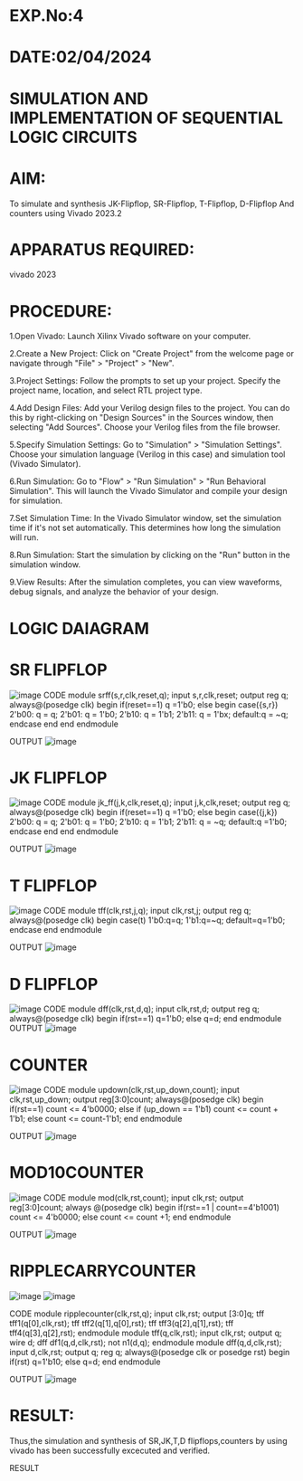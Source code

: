 # EXP.No:4
# DATE:02/04/2024

# SIMULATION AND IMPLEMENTATION OF SEQUENTIAL LOGIC CIRCUITS

# AIM: 
To simulate and synthesis JK-Flipflop, SR-Flipflop, T-Flipflop, D-Flipflop And counters using Vivado 2023.2

# APPARATUS REQUIRED:

vivado 2023

# PROCEDURE:
1.Open Vivado: Launch Xilinx Vivado software on your computer.

2.Create a New Project: Click on "Create Project" from the welcome page or navigate through "File" > "Project" > "New".

3.Project Settings: Follow the prompts to set up your project. Specify the project name, location, and select RTL project type.

4.Add Design Files: Add your Verilog design files to the project. You can do this by right-clicking on "Design Sources" in the Sources window, then selecting "Add Sources". Choose your Verilog files from the file browser.

5.Specify Simulation Settings: Go to "Simulation" > "Simulation Settings". Choose your simulation language (Verilog in this case) and simulation tool (Vivado Simulator).

6.Run Simulation: Go to "Flow" > "Run Simulation" > "Run Behavioral Simulation". This will launch the Vivado Simulator and compile your design for simulation.

7.Set Simulation Time: In the Vivado Simulator window, set the simulation time if it's not set automatically. This determines how long the simulation will run.

8.Run Simulation: Start the simulation by clicking on the "Run" button in the simulation window.

9.View Results: After the simulation completes, you can view waveforms, debug signals, and analyze the behavior of your design.

# LOGIC DAIAGRAM
# SR FLIPFLOP

![image](https://github.com/navaneethans/VLSI-LAB-EXP-4/assets/6987778/77fb7f38-5649-4778-a987-8468df9ea3c3)
CODE
module srff(s,r,clk,reset,q);
input s,r,clk,reset;
output reg q;
always@(posedge clk)
begin
if(reset==1)
q =1'b0;
else 
begin
case({s,r})
 2'b00: q = q;
 2'b01: q = 1'b0;
 2'b10: q = 1'b1;
 2'b11: q = 1'bx;
 default:q = ~q;
endcase
end 
end
endmodule

OUTPUT
![image](https://github.com/pradishapavul/VLSI-LAB-EXP-4/assets/161276575/4c1e0e45-dab6-4ebd-9358-0324d10c912d)



# JK FLIPFLOP

![image](https://github.com/navaneethans/VLSI-LAB-EXP-4/assets/6987778/1510e030-4ddc-42b1-88ce-d00f6f0dc7e6)
CODE
module jk_ff(j,k,clk,reset,q);
input j,k,clk,reset;
output reg q;
always@(posedge clk)
begin
if(reset==1)
q =1'b0;
else 
begin
case({j,k})
 2'b00: q = q;
 2'b01: q = 1'b0;
 2'b10: q = 1'b1;
 2'b11: q = ~q;
 default:q =1'b0;
endcase
end 
end
endmodule

OUTPUT
![image](https://github.com/pradishapavul/VLSI-LAB-EXP-4/assets/161276575/cc7270c5-2ddc-483c-86a7-71c6745a92d7)

# T FLIPFLOP

![image](https://github.com/navaneethans/VLSI-LAB-EXP-4/assets/6987778/7a020379-efb1-4104-85ee-439d660baa08)
CODE
module tff(clk,rst,j,q);
input clk,rst,j;
output reg q;
always@(posedge clk)
begin
case(t)
1'b0:q=q;
1'b1:q=~q;
default=q=1'b0;
endcase
end
endmodule

OUTPUT
![image](https://github.com/pradishapavul/VLSI-LAB-EXP-4/assets/161276575/42239fbc-fc58-4336-9432-eba6b58cf588)


# D FLIPFLOP

![image](https://github.com/navaneethans/VLSI-LAB-EXP-4/assets/6987778/dda843c5-f0a0-4b51-93a2-eaa4b7fa8aa0)
CODE
module dff(clk,rst,d,q);
input clk,rst,d;
output reg q;
always@(posedge clk)
begin
if(rst==1)
q=1'b0;
else
q=d;
end
endmodule
OUTPUT
![image](https://github.com/pradishapavul/VLSI-LAB-EXP-4/assets/161276575/6f6555ec-2702-4d12-a0ee-dc7183feb59c)


# COUNTER

![image](https://github.com/navaneethans/VLSI-LAB-EXP-4/assets/6987778/a1fc5f68-aafb-49a1-93d2-779529f525fa)
CODE
module updown(clk,rst,up_down,count);
input clk,rst,up_down;
output reg[3:0]count;
always@(posedge clk)
begin
if(rst==1)
count <= 4'b0000;
else if (up_down == 1'b1)
count <= count + 1'b1;
else
count <= count-1'b1;
end
endmodule

 OUTPUT
 ![image](https://github.com/pradishapavul/VLSI-LAB-EXP-4/assets/161276575/9ebbf365-39ca-4439-977b-d62edcbaf83d)

# MOD10COUNTER
![image](https://github.com/pradishapavul/VLSI-LAB-EXP-4/assets/161276575/30cc3096-1c72-473a-92a5-e9d49bd058bf)
CODE
module mod(clk,rst,count);
input clk,rst;
output reg[3:0]count;
always @(posedge clk)
begin
if(rst==1 | count==4'b1001)
count <= 4'b0000;
else
count <= count +1;
end
endmodule

OUTPUT
![image](https://github.com/pradishapavul/VLSI-LAB-EXP-4/assets/161276575/fcdb452f-8fff-428e-8e55-b3f0c1188c2c)

# RIPPLECARRYCOUNTER
![image](https://github.com/pradishapavul/VLSI-LAB-EXP-4/assets/161276575/f61381cb-d565-4b53-bdc6-743bb9a5c3c1)
![image](https://github.com/pradishapavul/VLSI-LAB-EXP-4/assets/161276575/b165835b-bb48-4498-b3ef-a4cb365f1095)

CODE
module ripplecounter(clk,rst,q);
input clk,rst;
output [3:0]q;
tff tff1(q[0],clk,rst);
tff tff2(q[1],q[0],rst);
tff tff3(q[2],q[1],rst);
tff tff4(q[3],q[2],rst);
endmodule
module tff(q,clk,rst);
input clk,rst;
output q;
wire d;
dff df1(q,d,clk,rst);
not n1(d,q);
endmodule
module dff(q,d,clk,rst);
input d,clk,rst;
output q;
reg q;
always@(posedge clk or posedge rst)
begin
if(rst)
q=1'b10;
else
q=d;
end
endmodule

OUTPUT
![image](https://github.com/pradishapavul/VLSI-LAB-EXP-4/assets/161276575/6356fd85-9f81-4a0c-ac3d-14f0d95bbdc4)

# RESULT:
Thus,the simulation and synthesis of SR,JK,T,D flipflops,counters by using vivado has been successfully excecuted and verified.
















RESULT


